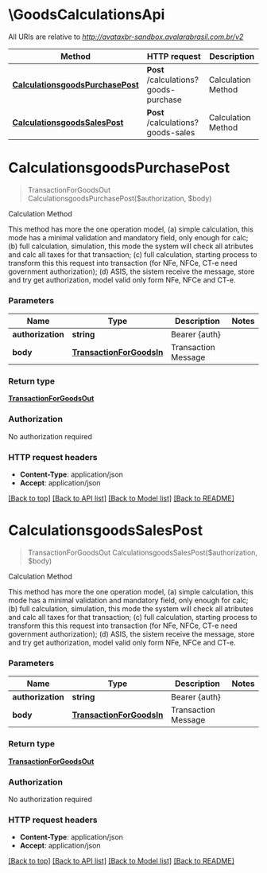 # \GoodsCalculationsApi

All URIs are relative to *http://avataxbr-sandbox.avalarabrasil.com.br/v2*

Method | HTTP request | Description
------------- | ------------- | -------------
[**CalculationsgoodsPurchasePost**](GoodsCalculationsApi.md#CalculationsgoodsPurchasePost) | **Post** /calculations?goods-purchase | Calculation Method
[**CalculationsgoodsSalesPost**](GoodsCalculationsApi.md#CalculationsgoodsSalesPost) | **Post** /calculations?goods-sales | Calculation Method


# **CalculationsgoodsPurchasePost**
> TransactionForGoodsOut CalculationsgoodsPurchasePost($authorization, $body)

Calculation Method

This method has more the one operation model, (a) simple calculation, this mode has a minimal validation and mandatory field, only enough for calc; (b) full calculation, simulation, this mode the system will check all atributes and calc all taxes for that transaction; (c) full calculation, starting process to transform this this request into transaction (for NFe, NFCe, CT-e need government authorization); (d) ASIS, the sistem receive the message, store and try get authorization, model valid only form NFe, NFCe and CT-e. 


### Parameters

Name | Type | Description  | Notes
------------- | ------------- | ------------- | -------------
 **authorization** | **string**| Bearer {auth} | 
 **body** | [**TransactionForGoodsIn**](TransactionForGoodsIn.md)| Transaction Message | 

### Return type

[**TransactionForGoodsOut**](TransactionForGoodsOut.md)

### Authorization

No authorization required

### HTTP request headers

 - **Content-Type**: application/json
 - **Accept**: application/json

[[Back to top]](#) [[Back to API list]](../README.md#documentation-for-api-endpoints) [[Back to Model list]](../README.md#documentation-for-models) [[Back to README]](../README.md)

# **CalculationsgoodsSalesPost**
> TransactionForGoodsOut CalculationsgoodsSalesPost($authorization, $body)

Calculation Method

This method has more the one operation model, (a) simple calculation, this mode has a minimal validation and mandatory field, only enough for calc; (b) full calculation, simulation, this mode the system will check all atributes and calc all taxes for that transaction; (c) full calculation, starting process to transform this this request into transaction (for NFe, NFCe, CT-e need government authorization); (d) ASIS, the sistem receive the message, store and try get authorization, model valid only form NFe, NFCe and CT-e. 


### Parameters

Name | Type | Description  | Notes
------------- | ------------- | ------------- | -------------
 **authorization** | **string**| Bearer {auth} | 
 **body** | [**TransactionForGoodsIn**](TransactionForGoodsIn.md)| Transaction Message | 

### Return type

[**TransactionForGoodsOut**](TransactionForGoodsOut.md)

### Authorization

No authorization required

### HTTP request headers

 - **Content-Type**: application/json
 - **Accept**: application/json

[[Back to top]](#) [[Back to API list]](../README.md#documentation-for-api-endpoints) [[Back to Model list]](../README.md#documentation-for-models) [[Back to README]](../README.md)


